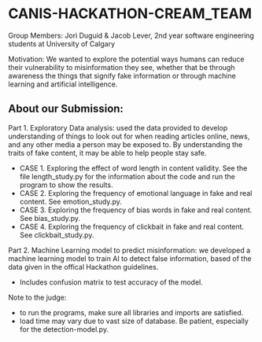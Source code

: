 # CANIS-HACKATHON-CREAM_TEAM

Group Members: 
Jori Duguid & Jacob Lever, 2nd year software engineering students at University of Calgary


Motivation: We wanted to explore the potential ways humans can reduce their vulnerability to misinformation they see, whether that be through awareness 
the things that signify fake information or through machine learning and artificial intelligence.


## About our Submission:

Part 1. Exploratory Data analysis: used the data provided to develop understanding of things to look out for when reading articles online, news, and any other media a person may be exposed to.
By understanding the traits of fake content, it may be able to help people stay safe.
- CASE 1. Exploring the effect of word length in content validity. See the file length_study.py for the information about the code and run the program to show the results.
- CASE 2. Exploring the frequency of emotional language in fake and real content. See emotion_study.py.
- CASE 3. Exploring the frequency of bias words in fake and real content. See bias_study.py.
- CASE 4. Exploring the frequency of clickbait in fake and real content. See clickbait_study.py.

Part 2. Machine Learning model to predict misinformation: we developed a machine learning model to train AI to detect false information, based of the data given in the offical Hackathon guidelines.
- Includes confusion matrix to test accuracy of the model.

Note to the judge:
- to run the programs, make sure all libraries and imports are satisfied.
- load time may vary due to vast size of database. Be patient, especially for the detection-model.py.
